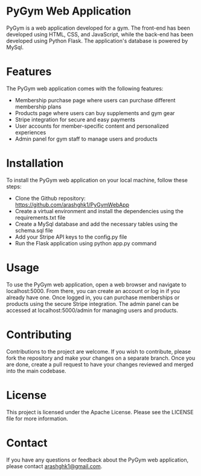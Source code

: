 # PyGym Web Application
PyGym is a web application developed for a gym. The front-end has been developed using HTML, CSS, and JavaScript, while the back-end has been developed using Python Flask. The application's database is powered by MySql.

# Features
The PyGym web application comes with the following features:

- Membership purchase page where users can purchase different membership plans
- Products page where users can buy supplements and gym gear
- Stripe integration for secure and easy payments
- User accounts for member-specific content and personalized experiences
- Admin panel for gym staff to manage users and products

# Installation
To install the PyGym web application on your local machine, follow these steps:

- Clone the Github repository: https://github.com/arashghk1/PyGymWebApp
- Create a virtual environment and install the dependencies using the requirements.txt file
- Create a MySql database and add the necessary tables using the schema.sql file
- Add your Stripe API keys to the config.py file
- Run the Flask application using python app.py command

# Usage
To use the PyGym web application, open a web browser and navigate to localhost:5000. From there, you can create an account or log in if you already have one. Once logged in, you can purchase memberships or products using the secure Stripe integration. The admin panel can be accessed at localhost:5000/admin for managing users and products.

# Contributing
Contributions to the project are welcome. If you wish to contribute, please fork the repository and make your changes on a separate branch. Once you are done, create a pull request to have your changes reviewed and merged into the main codebase.

# License
This project is licensed under the Apache License. Please see the LICENSE file for more information.

# Contact
If you have any questions or feedback about the PyGym web application, please contact arashghk1@gmail.com.




